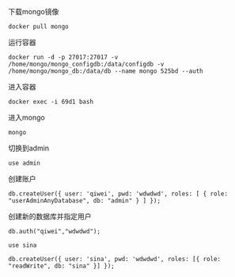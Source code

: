 
下载mongo镜像
```
docker pull mongo
```

运行容器
```
docker run -d -p 27017:27017 -v /home/mongo/mongo_configdb:/data/configdb -v /home/mongo/mongo_db:/data/db --name mongo 525bd --auth
```

进入容器
```
docker exec -i 69d1 bash
```
进入mongo
```
mongo
```
切换到admin
```
use admin
```

创建账户
```
db.createUser({ user: 'qiwei', pwd: 'wdwdwd', roles: [ { role: "userAdminAnyDatabase", db: "admin" } ] });
```

创建新的数据库并指定用户
```
db.auth("qiwei","wdwdwd");

use sina

db.createUser({ user: 'sina', pwd: 'wdwdwd', roles: [{ role: "readWrite", db: "sina" }] });
```

